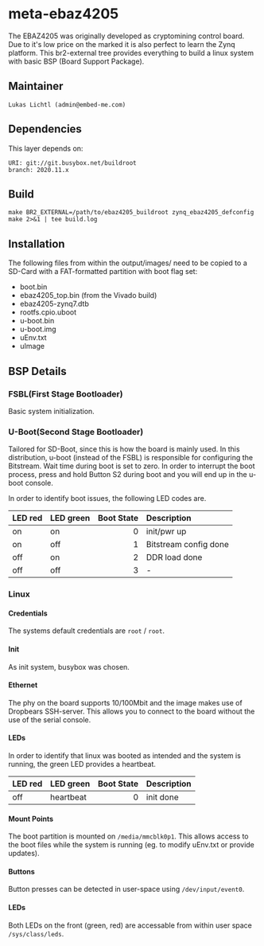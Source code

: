 # meta-ebaz4205

The EBAZ4205 was originally developed as cryptomining control board.
Due to it's low price on the marked it is also perfect to learn
the Zynq platform. This br2-external tree provides everything to build
a linux system with basic BSP (Board Support Package).

## Maintainer

	Lukas Lichtl (admin@embed-me.com)

## Dependencies

This layer depends on:

	URI: git://git.busybox.net/buildroot
	branch: 2020.11.x

## Build

	make BR2_EXTERNAL=/path/to/ebaz4205_buildroot zynq_ebaz4205_defconfig
	make 2>&1 | tee build.log

## Installation

The following files from within the output/images/ need to be copied
to a SD-Card with a FAT-formatted partition with boot flag set:

  * boot.bin
  * ebaz4205_top.bin (from the Vivado build)
  * ebaz4205-zynq7.dtb
  * rootfs.cpio.uboot
  * u-boot.bin
  * u-boot.img
  * uEnv.txt
  * uImage

## BSP Details

### FSBL(First Stage Bootloader)

Basic system initialization.

### U-Boot(Second Stage Bootloader)

Tailored for SD-Boot, since this is how the board is mainly used.
In this distribution, u-boot (instead of the FSBL) is responsible
for configuring the Bitstream. Wait time during boot is set to zero.
In order to interrupt the boot process, press and hold Button S2
during boot and you will end up in the u-boot console.

In order to identify boot issues, the following LED codes are.

| LED red | LED green | Boot State | Description           |
|:--------|:----------|-----------:|:----------------------|
| on      | on        |          0 | init/pwr up           |
| on      | off       |          1 | Bitstream config done |
| off     | on        |          2 | DDR load done         |
| off     | off       |          3 | -                     |

### Linux

#### Credentials

The systems default credentials are `root` / `root`.

#### Init

As init system, busybox was chosen.

#### Ethernet

The phy on the board supports 10/100Mbit and the image
makes use of Dropbears SSH-server. This allows you to
connect to the board without the use of the serial console.

#### LEDs

In order to identify that linux was booted as intended and
the system is running, the green LED provides a heartbeat.

| LED red | LED green | Boot State | Description |
|:--------|:----------|-----------:|:------------|
| off     | heartbeat |          0 | init done   |

#### Mount Points

The boot partition is mounted on `/media/mmcblk0p1`.
This allows access to the boot files while the system
is running (eg. to modify uEnv.txt or provide updates).

#### Buttons

Button presses can be detected in user-space
using `/dev/input/event0`.

#### LEDs

Both LEDs on the front (green, red) are accessable
from within user space `/sys/class/leds`.